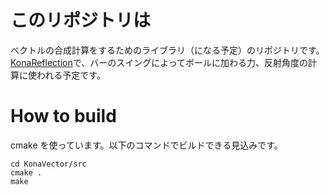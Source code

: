 # このリポジトリは

ベクトルの合成計算をするためのライブラリ（になる予定）のリポジトリです。
[KonaReflection](https://github.com/pankona/KonaReflection)で、バーのスイングによってボールに加わる力、反射角度の計算に使われる予定です。

# How to build

cmake を使っています。以下のコマンドでビルドできる見込みです。

`cd KonaVector/src`  
`cmake .`  
`make`  


